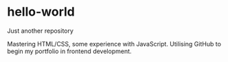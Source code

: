 # hello-world
Just another repository

Mastering HTML/CSS, some experience with JavaScript.
Utilising GitHub to begin my portfolio in frontend development.
